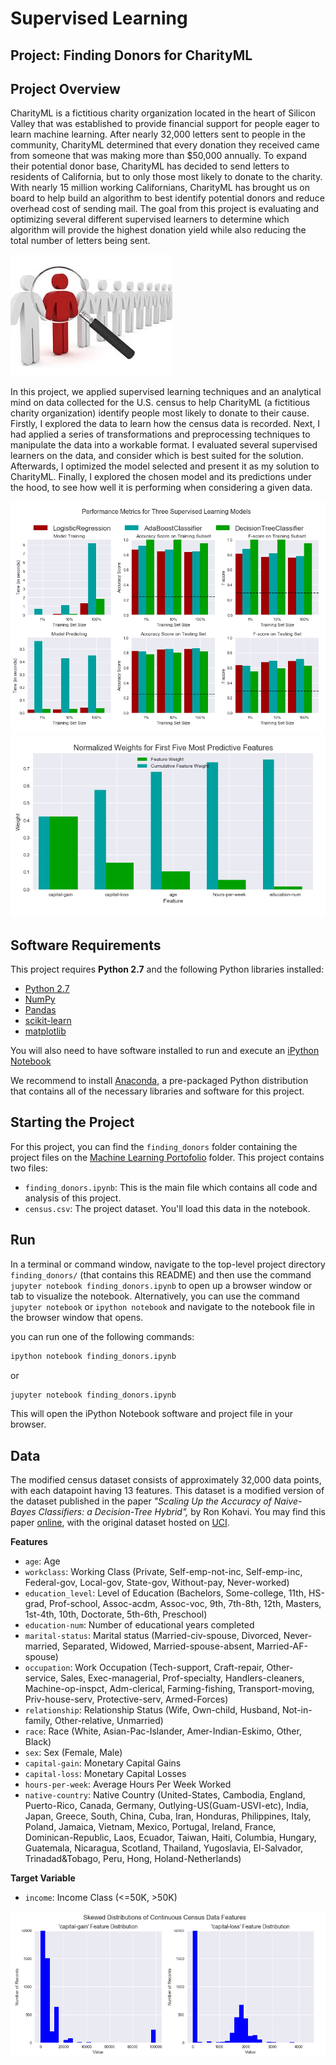 [//]: # (Image References)
[image1]: ./Description-Images/Finding-Donors.jpg "image1"
[image2]: ./Description-Images/Distributions.bmp "image2"
[image3]: ./Description-Images/Models-performance.bmp "image3"
[image4]: ./Description-Images/features-weights.bmp "image4"

# Supervised Learning
## Project: Finding Donors for CharityML

## Project Overview

CharityML is a fictitious charity organization located in the heart of Silicon Valley that was established to provide financial support for people eager to learn machine learning. After nearly 32,000 letters sent to people in the community, CharityML determined that every donation they received came from someone that was making more than $50,000 annually. To expand their potential donor base, CharityML has decided to send letters to residents of California, but to only those most likely to donate to the charity. With nearly 15 million working Californians, CharityML has brought us on board to help build an algorithm to best identify potential donors and reduce overhead cost of sending mail. The goal from this project is evaluating and optimizing several different supervised learners to determine which algorithm will provide the highest donation yield while also reducing the total number of letters being sent.


![image1]


In this project, we applied supervised learning techniques and an analytical mind on data collected for the U.S. census to help CharityML (a fictitious charity organization) identify people most likely to donate to their cause. Firstly, I explored the data to learn how the census data is recorded. Next, I had applied a series of transformations and preprocessing techniques to manipulate the data into a workable format. I evaluated several supervised learners  on the data, and consider which is best suited for the solution. Afterwards, I optimized the model selected and present it as my solution to CharityML. Finally, I explored the chosen model and its predictions under the hood, to see how well it is performing when considering a given data.


![image3]
![image4]

## Software Requirements

This project requires **Python 2.7** and the following Python libraries installed:

- [Python 2.7](https://www.python.org/download/releases/2.7/)
- [NumPy](http://www.numpy.org/)
- [Pandas](http://pandas.pydata.org/)
- [scikit-learn](http://scikit-learn.org/stable/)
- [matplotlib](http://matplotlib.org/)

You will also need to have software installed to run and execute an [iPython Notebook](http://ipython.org/notebook.html)

We recommend to install [Anaconda](https://www.continuum.io/downloads), a pre-packaged Python distribution that contains all of the necessary libraries and software for this project. 

## Starting the Project

For this project, you can find the `finding_donors` folder containing the project files on the [Machine Learning Portofolio](https://github.com/anas337/Machine-Learning-Portfolio) folder. 
This project contains two files:

- `finding_donors.ipynb`: This is the main file which contains all code and analysis  of this project.
- `census.csv`: The project dataset. You'll load this data in the notebook.

## Run

In a terminal or command window, navigate to the top-level project directory `finding_donors/` (that contains this README) and then use the command `jupyter notebook finding_donors.ipynb` to open up a browser window or tab to visualize the notebook. Alternatively, you can use the command `jupyter notebook` or `ipython notebook` and navigate to the notebook file in the browser window that opens.

you can run one of the following commands:

```bash
ipython notebook finding_donors.ipynb
```  
or
```bash
jupyter notebook finding_donors.ipynb
```

This will open the iPython Notebook software and project file in your browser.

## Data

The modified census dataset consists of approximately 32,000 data points, with each datapoint having 13 features. This dataset is a modified version of the dataset published in the paper *"Scaling Up the Accuracy of Naive-Bayes Classifiers: a Decision-Tree Hybrid",* by Ron Kohavi. You may find this paper [online](https://www.aaai.org/Papers/KDD/1996/KDD96-033.pdf), with the original dataset hosted on [UCI](https://archive.ics.uci.edu/ml/datasets/Census+Income).

**Features**
- `age`: Age
- `workclass`: Working Class (Private, Self-emp-not-inc, Self-emp-inc, Federal-gov, Local-gov, State-gov, Without-pay, Never-worked)
- `education_level`: Level of Education (Bachelors, Some-college, 11th, HS-grad, Prof-school, Assoc-acdm, Assoc-voc, 9th, 7th-8th, 12th, Masters, 1st-4th, 10th, Doctorate, 5th-6th, Preschool)
- `education-num`: Number of educational years completed
- `marital-status`: Marital status (Married-civ-spouse, Divorced, Never-married, Separated, Widowed, Married-spouse-absent, Married-AF-spouse)
- `occupation`: Work Occupation (Tech-support, Craft-repair, Other-service, Sales, Exec-managerial, Prof-specialty, Handlers-cleaners, Machine-op-inspct, Adm-clerical, Farming-fishing, Transport-moving, Priv-house-serv, Protective-serv, Armed-Forces)
- `relationship`: Relationship Status (Wife, Own-child, Husband, Not-in-family, Other-relative, Unmarried)
- `race`: Race (White, Asian-Pac-Islander, Amer-Indian-Eskimo, Other, Black)
- `sex`: Sex (Female, Male)
- `capital-gain`: Monetary Capital Gains
- `capital-loss`: Monetary Capital Losses
- `hours-per-week`: Average Hours Per Week Worked
- `native-country`: Native Country (United-States, Cambodia, England, Puerto-Rico, Canada, Germany, Outlying-US(Guam-USVI-etc), India, Japan, Greece, South, China, Cuba, Iran, Honduras, Philippines, Italy, Poland, Jamaica, Vietnam, Mexico, Portugal, Ireland, France, Dominican-Republic, Laos, Ecuador, Taiwan, Haiti, Columbia, Hungary, Guatemala, Nicaragua, Scotland, Thailand, Yugoslavia, El-Salvador, Trinadad&Tobago, Peru, Hong, Holand-Netherlands)

**Target Variable**
- `income`: Income Class (<=50K, >50K)

![image2]